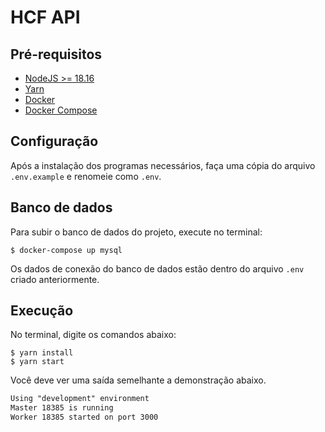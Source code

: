 # HCF API

## Pré-requisitos

- [NodeJS >= 18.16](https://nodejs.org/en)
- [Yarn](https://yarnpkg.com)
- [Docker](https://www.docker.com)
- [Docker Compose](https://docs.docker.com/compose)

## Configuração

Após a instalação dos programas necessários, faça uma cópia do arquivo `.env.example` e renomeie como `.env`.

## Banco de dados

Para subir o banco de dados do projeto, execute no terminal:

```shell
$ docker-compose up mysql
```

Os dados de conexão do banco de dados estão dentro do arquivo `.env` criado anteriormente.

## Execução

No terminal, digite os comandos abaixo:

```shell
$ yarn install
$ yarn start
```

Você deve ver uma saída semelhante a demonstração abaixo.

```txt
Using "development" environment
Master 18385 is running
Worker 18385 started on port 3000
```
